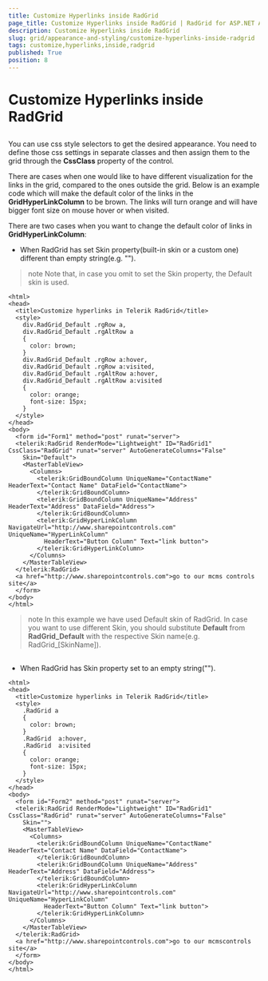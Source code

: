 ```yaml
---
title: Customize Hyperlinks inside RadGrid
page_title: Customize Hyperlinks inside RadGrid | RadGrid for ASP.NET AJAX Documentation
description: Customize Hyperlinks inside RadGrid
slug: grid/appearance-and-styling/customize-hyperlinks-inside-radgrid
tags: customize,hyperlinks,inside,radgrid
published: True
position: 8
---
```


# Customize Hyperlinks inside RadGrid



## 

You can use css style selectors to get the desired appearance. You need to define those css settings in separate classes and then assign them to the grid through the **CssClass** property of the control.

There are cases when one would like to have different visualization for the links in the grid, compared to the ones outside the grid. Below is an example code which will make the default color of the links in the **GridHyperLinkColumn** to be brown. The links will turn orange and will have bigger font size on mouse hover or when visited.

There are two cases when you want to change the default color of links in **GridHyperLinkColumn**:

* When RadGrid has set Skin property(built-in skin or a custom one) different than empty string(e.g. "").

>note Note that, in case you omit to set the Skin property, the Default skin is used.
>


````ASP.NET
<html>
<head>
  <title>Customize hyperlinks in Telerik RadGrid</title>
  <style>
    div.RadGrid_Default .rgRow a,
    div.RadGrid_Default .rgAltRow a
    {
      color: brown;
    }
    div.RadGrid_Default .rgRow a:hover,
    div.RadGrid_Default .rgRow a:visited,
    div.RadGrid_Default .rgAltRow a:hover,
    div.RadGrid_Default .rgAltRow a:visited
    {
      color: orange;
      font-size: 15px;
    }
  </style>
</head>
<body>
  <form id="Form1" method="post" runat="server">
  <telerik:RadGrid RenderMode="Lightweight" ID="RadGrid1" CssClass="RadGrid" runat="server" AutoGenerateColumns="False"
    Skin="Default">
    <MasterTableView>
      <Columns>
        <telerik:GridBoundColumn UniqueName="ContactName" HeaderText="Contact Name" DataField="ContactName">
        </telerik:GridBoundColumn>
        <telerik:GridBoundColumn UniqueName="Address" HeaderText="Address" DataField="Address">
        </telerik:GridBoundColumn>
        <telerik:GridHyperLinkColumn NavigateUrl="http://www.sharepointcontrols.com" UniqueName="HyperLinkColumn"
          HeaderText="Button Column" Text="link button">
        </telerik:GridHyperLinkColumn>
      </Columns>
    </MasterTableView>
  </telerik:RadGrid>
  <a href="http://www.sharepointcontrols.com">go to our mcms controls site</a>
  </form>
</body>
</html>
````



>note In this example we have used Default skin of RadGrid. In case you want to use different Skin, you should substitute **Default** from **RadGrid_Default** with the respective Skin name(e.g. RadGrid_[SkinName]).
>


## 

* When RadGrid has Skin property set to an empty string("").

````ASP.NET
<html>
<head>
  <title>Customize hyperlinks in Telerik RadGrid</title>
  <style>
    .RadGrid a     
    {
      color: brown;
    }
    .RadGrid  a:hover,
    .RadGrid  a:visited     
    {
      color: orange;
      font-size: 15px;
    }
  </style>
</head>
<body>
  <form id="Form2" method="post" runat="server">
  <telerik:RadGrid RenderMode="Lightweight" ID="RadGrid1" CssClass="RadGrid" runat="server" AutoGenerateColumns="False"
    Skin="">
    <MasterTableView>
      <Columns>
        <telerik:GridBoundColumn UniqueName="ContactName" HeaderText="Contact Name" DataField="ContactName">
        </telerik:GridBoundColumn>
        <telerik:GridBoundColumn UniqueName="Address" HeaderText="Address" DataField="Address">
        </telerik:GridBoundColumn>
        <telerik:GridHyperLinkColumn NavigateUrl="http://www.sharepointcontrols.com" UniqueName="HyperLinkColumn"
          HeaderText="Button Column" Text="link button">
        </telerik:GridHyperLinkColumn>
      </Columns>
    </MasterTableView>
  </telerik:RadGrid>
  <a href="http://www.sharepointcontrols.com">go to our mcmscontrols site</a>
  </form>
</body>
</html>
````


